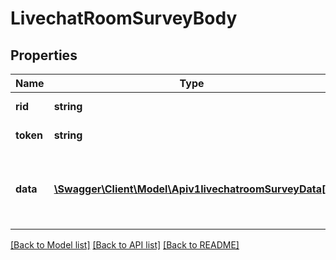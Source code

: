 # LivechatRoomSurveyBody

## Properties
Name | Type | Description | Notes
------------ | ------------- | ------------- | -------------
**rid** | **string** | The room ID. | 
**token** | **string** | The visitor token. | 
**data** | [**\Swagger\Client\Model\Apiv1livechatroomSurveyData[]**](Apiv1livechatroomSurveyData.md) | An array of object with &#x60;name&#x60; and &#x60;value&#x60; to provide feedback. | 

[[Back to Model list]](../../README.md#documentation-for-models) [[Back to API list]](../../README.md#documentation-for-api-endpoints) [[Back to README]](../../README.md)

